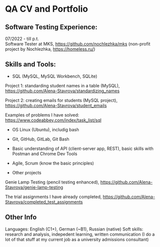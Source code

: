 # QA CV and Portfolio

## Software Testing Experience:

07/2022 - till p.t.   
Software Tester at MKS, https://github.com/nochlezhka/mks (non-profit project by Nochlezhka, https://homeless.ru/)

## Skills and Tools:

- SQL (MySQL, MySQL Workbench, SQLite) 

Project 1: standarding student names in a table (MySQL), https://github.com/Alena-Stavrova/standardizing_names

Project 2: creating emails for students (MySQL project), https://github.com/Alena-Stavrova/student_emails

Examples of problems I have solved: https://www.codeabbey.com/index/task_list/sql 

- OS Linux (Ubuntu), includig bash

- Git, GitHub, GitLab, Git Bash

- Basic understanding of API (client-server app, REST), basic skills with Postman and Chrome Dev Tools

- Agile, Scrum (know the basic principles)

- Other projects

Genie Lamp Testing (pencil testing enhanced), https://github.com/Alena-Stavrova/genie-lamp-testing

The trial assignments I have already completed, https://github.com/Alena-Stavrova/completed_test_assignments

## Other Info

Languages: English (C1+), German (~B1), Russian (native)
Soft skills: research and analysis, indepedent learning, written communication (I do a lot of that stuff at my current job as a university admissions consultant)
